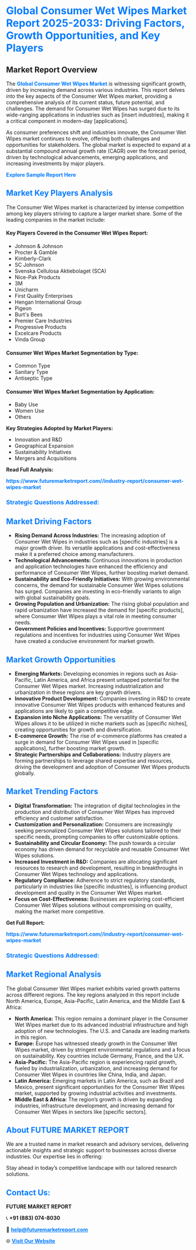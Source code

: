 <h1 style="color: #007BFF;">Global Consumer Wet Wipes Market Report 2025-2033: Driving Factors, Growth Opportunities, and Key Players</h1>

<section id="overview">
<h2>Market Report Overview</h2>
<p>The <a href="https://www.futuremarketreport.com//industry-report/consumer-wet-wipes-market" style="color: #007BFF; text-decoration: none;"><strong>Global Consumer Wet Wipes Market</strong></a> is witnessing significant growth, driven by increasing demand across various industries. This report delves into the key aspects of the Consumer Wet Wipes market, providing a comprehensive analysis of its current status, future potential, and challenges. The demand for Consumer Wet Wipes has surged due to its wide-ranging applications in industries such as [insert industries], making it a critical component in modern-day [applications].</p>
<p>As consumer preferences shift and industries innovate, the Consumer Wet Wipes market continues to evolve, offering both challenges and opportunities for stakeholders. The global market is expected to expand at a substantial compound annual growth rate (CAGR) over the forecast period, driven by technological advancements, emerging applications, and increasing investments by major players.</p>
</section>

<section id="overview">
<p><a href="https://www.futuremarketreport.com//request-sample/reportId=92316" style="color: #007BFF; text-decoration: none;"><strong>Explore Sample Report Here</strong></a></p>
</section>

<section id="key-players">
<h2 style="color: #007BFF;">Market Key Players Analysis</h2>
<p>The Consumer Wet Wipes market is characterized by intense competition among key players striving to capture a larger market share. Some of the leading companies in the market include:</p>
<h4>Key Players Covered in the Consumer Wet Wipes Report:</h4>
<ul><li>Johnson &amp; Johnson</li><li>Procter &amp; Gamble</li><li>Kimberly-Clark</li><li>SC Johnson</li><li>Svenska Cellulosa Aktiebolaget (SCA)</li><li>Nice-Pak Products</li><li>3M</li><li>Unicharm</li><li>First Quality Enterprises</li><li>Hengan International Group</li><li>Pigeon</li><li>Burt&#039;s Bees</li><li>Premier Care Industries</li><li>Progressive Products</li><li>Excelcare Products</li><li>Vinda Group</li></ul>
<h4>Consumer Wet Wipes Market Segmentation by Type:</h4>
<ul><li>Common Type</li><li>Sanitary Type</li><li>Antiseptic Type</li></ul>

<h4>Consumer Wet Wipes Market Segmentation by Application:</h4>
<ul><li>Baby Use</li><li>Women Use</li><li>Others</li></ul>
<p><strong>Key Strategies Adopted by Market Players:</strong></p>
<ul>
<li>Innovation and R&D</li>
<li>Geographical Expansion</li>
<li>Sustainability Initiatives</li>
<li>Mergers and Acquisitions</li>
</ul>
</section>

<section>
<p><strong>Read Full Analysis: </strong></p><a href="https://www.futuremarketreport.com//industry-report/consumer-wet-wipes-market" style="color: #007BFF; text-decoration: none;"><strong>https://www.futuremarketreport.com//industry-report/consumer-wet-wipes-market</strong></a>
<h3 style="color: #007BFF;">Strategic Questions Addressed:</h3>
</section>

<section id="driving-factors">
<h2 style="color: #007BFF;">Market Driving Factors</h2>
<ul>
<li><strong>Rising Demand Across Industries:</strong> The increasing adoption of Consumer Wet Wipes in industries such as [specific industries] is a major growth driver. Its versatile applications and cost-effectiveness make it a preferred choice among manufacturers.</li>
<li><strong>Technological Advancements:</strong> Continuous innovations in production and application technologies have enhanced the efficiency and performance of Consumer Wet Wipes, further boosting market demand.</li>
<li><strong>Sustainability and Eco-Friendly Initiatives:</strong> With growing environmental concerns, the demand for sustainable Consumer Wet Wipes solutions has surged. Companies are investing in eco-friendly variants to align with global sustainability goals.</li>
<li><strong>Growing Population and Urbanization:</strong> The rising global population and rapid urbanization have increased the demand for [specific products], where Consumer Wet Wipes plays a vital role in meeting consumer needs.</li>
<li><strong>Government Policies and Incentives:</strong> Supportive government regulations and incentives for industries using Consumer Wet Wipes have created a conducive environment for market growth.</li>
</ul>
</section>

<section id="growth-opportunities">
<h2 style="color: #007BFF;">Market Growth Opportunities</h2>
<ul>
<li><strong>Emerging Markets:</strong> Developing economies in regions such as Asia-Pacific, Latin America, and Africa present untapped potential for the Consumer Wet Wipes market. Increasing industrialization and urbanization in these regions are key growth drivers.</li>
<li><strong>Innovative Product Development:</strong> Companies investing in R&D to create innovative Consumer Wet Wipes products with enhanced features and applications are likely to gain a competitive edge.</li>
<li><strong>Expansion into Niche Applications:</strong> The versatility of Consumer Wet Wipes allows it to be utilized in niche markets such as [specific niches], creating opportunities for growth and diversification.</li>
<li><strong>E-commerce Growth:</strong> The rise of e-commerce platforms has created a surge in demand for Consumer Wet Wipes used in [specific applications], further boosting market growth.</li>
<li><strong>Strategic Partnerships and Collaborations:</strong> Industry players are forming partnerships to leverage shared expertise and resources, driving the development and adoption of Consumer Wet Wipes products globally.</li>
</ul>
</section>

<section id="trending-factors">
<h2 style="color: #007BFF;">Market Trending Factors</h2>
<ul>
<li><strong>Digital Transformation:</strong> The integration of digital technologies in the production and distribution of Consumer Wet Wipes has improved efficiency and customer satisfaction.</li>
<li><strong>Customization and Personalization:</strong> Consumers are increasingly seeking personalized Consumer Wet Wipes solutions tailored to their specific needs, prompting companies to offer customizable options.</li>
<li><strong>Sustainability and Circular Economy:</strong> The push towards a circular economy has driven demand for recyclable and reusable Consumer Wet Wipes solutions.</li>
<li><strong>Increased Investment in R&D:</strong> Companies are allocating significant resources to research and development, resulting in breakthroughs in Consumer Wet Wipes technology and applications.</li>
<li><strong>Regulatory Compliance:</strong> Adherence to strict regulatory standards, particularly in industries like [specific industries], is influencing product development and quality in the Consumer Wet Wipes market.</li>
<li><strong>Focus on Cost-Effectiveness:</strong> Businesses are exploring cost-efficient Consumer Wet Wipes solutions without compromising on quality, making the market more competitive.</li>
</ul>
</section>

<section>
<p><strong>Get Full Report: </strong></p><a href="https://www.futuremarketreport.com//industry-report/consumer-wet-wipes-market" style="color: #007BFF; text-decoration: none;"><strong>https://www.futuremarketreport.com//industry-report/consumer-wet-wipes-market</strong></a>
<h3 style="color: #007BFF;">Strategic Questions Addressed:</h3>
</section>


<section id="regional-analysis">
<h2 style="color: #007BFF;">Market Regional Analysis</h2>
<p>The global Consumer Wet Wipes market exhibits varied growth patterns across different regions. The key regions analyzed in this report include North America, Europe, Asia-Pacific, Latin America, and the Middle East & Africa:</p>
<ul>
<li><strong>North America:</strong> This region remains a dominant player in the Consumer Wet Wipes market due to its advanced industrial infrastructure and high adoption of new technologies. The U.S. and Canada are leading markets in this region.</li>
<li><strong>Europe:</strong> Europe has witnessed steady growth in the Consumer Wet Wipes market, driven by stringent environmental regulations and a focus on sustainability. Key countries include Germany, France, and the U.K.</li>
<li><strong>Asia-Pacific:</strong> The Asia-Pacific region is experiencing rapid growth, fueled by industrialization, urbanization, and increasing demand for Consumer Wet Wipes in countries like China, India, and Japan.</li>
<li><strong>Latin America:</strong> Emerging markets in Latin America, such as Brazil and Mexico, present significant opportunities for the Consumer Wet Wipes market, supported by growing industrial activities and investments.</li>
<li><strong>Middle East & Africa:</strong> The region’s growth is driven by expanding industries, infrastructure development, and increasing demand for Consumer Wet Wipes in sectors like [specific sectors].</li>
</ul>
</section>

<footer>
<h2 style="color: #007BFF;">About FUTURE MARKET REPORT</h2>
<p>We are a trusted name in market research and advisory services, delivering actionable insights and strategic support to businesses across diverse industries. Our expertise lies in offering:</p>

<p>Stay ahead in today’s competitive landscape with our tailored research solutions.</p>

<h2 style="color: #007BFF;">Contact Us:</h2>
<p><strong>FUTURE MARKET REPORT</strong></p>
<p>📞 <strong>+91 (883) 074-8030</strong></p>
<p>📧 <strong><a href="mailto:help@futuremarketreport.com" style="color: #007BFF;">help@futuremarketreport.com</a></strong></p>
<p>🌐 <strong><a href="https://www.futuremarketreport.com/" style="color: #007BFF;">Visit Our Website</a></strong></p>
</footer>